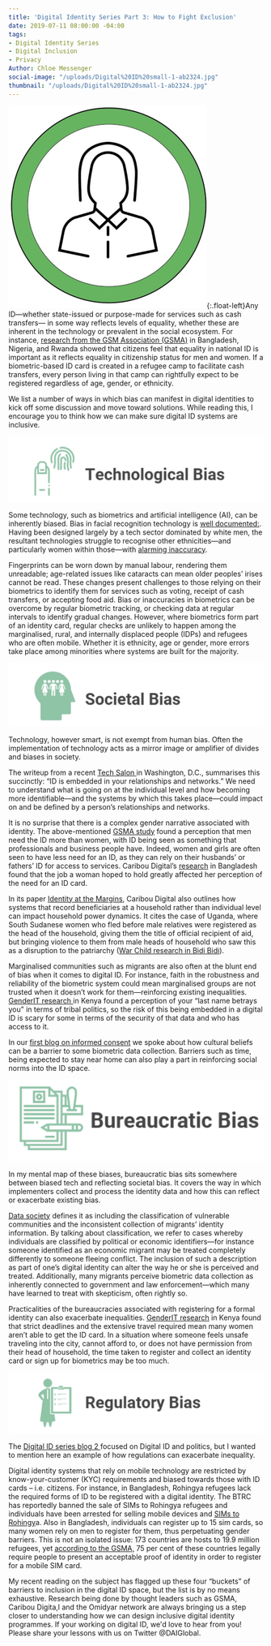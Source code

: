 ```yaml
---
title: 'Digital Identity Series Part 3: How to Fight Exclusion'
date: 2019-07-11 08:00:00 -04:00
tags:
- Digital Identity Series
- Digital Inclusion
- Privacy
Author: Chloe Messenger
social-image: "/uploads/Digital%20ID%20small-1-ab2324.jpg"
thumbnail: "/uploads/Digital%20ID%20small-1-ab2324.jpg"
---
```


![Digital ID small-1-97efcb.jpg](/uploads/Digital%20ID%20small-1-97efcb.jpg){:.float-left}Any ID—whether state-issued or purpose-made for services such as cash transfers— in some way reflects levels of equality, whether these are inherent in the technology or prevalent in the social ecosystem. For instance, [research from the GSM Association (GSMA)](https://www.gsma.com/mobilefordevelopment/wp-content/uploads/2019/05/Digital-identity-opportunities-for-women-Insights-from-Nigeria-Bangladesh-and-Rwanda-Web.pdf) in Bangladesh, Nigeria, and Rwanda showed that citizens feel that equality in national ID is important as it reflects equality in citizenship status for men and women. If a biometric-based ID card is created in a refugee camp to facilitate cash transfers, every person living in that camp can rightfully expect to be registered regardless of age, gender, or ethnicity.

We list a number of ways in which bias can manifest in digital identities to kick off some discussion and move toward solutions. While reading this, I encourage you to think how we can make sure digital ID systems are inclusive. 

<!--more-->

![tech1.jpg](/uploads/tech1.jpg)

Some technology, such as biometrics and artificial intelligence (AI), can be inherently biased. Bias in facial recognition technology is [well documented:](https://www.media.mit.edu/articles/facial-recognition-software-is-biased-towards-white-men-researcher-finds/). Having been designed largely by a tech sector dominated by white men, the resultant technologies struggle to recognise other ethnicities—and particularly women within those—with [alarming inaccuracy](https://www.theverge.com/2019/1/25/18197137/amazon-rekognition-facial-recognition-bias-race-gender).

Fingerprints can be worn down by manual labour, rendering them unreadable; age-related issues like cataracts can mean older peoples’ irises cannot be read. These changes present challenges to those relying on their biometrics to identify them for services such as voting, receipt of cash transfers, or accepting food aid. Bias or inaccuracies in biometrics can be overcome by regular biometric tracking, or checking data at regular intervals to identify gradual changes. However, where biometrics form part of an identity card, regular checks are unlikely to happen among the marginalised, rural, and internally displaced people (IDPs) and refugees who are often mobile. Whether it is ethnicity, age or gender, more errors take place among minorities where systems are built for the majority.

![soc3.jpg](/uploads/soc3.jpg)

Technology, however smart, is not exempt from human bias. Often the implementation of technology acts as a mirror image or amplifier of divides and biases in society.

The writeup from a recent [Tech Salon ](http://technologysalon.org/how-we-can-control-our-digital-identities/?utm_source=dlvr.it&utm_medium=twitter)in Washington, D.C., summarises this succinctly: “ID is embedded in your relationships and networks.” We need to understand what is going on at the individual level and how becoming more identifiable—and the systems by which this takes place—could impact on and be defined by a person’s relationships and networks.

It is no surprise that there is a complex gender narrative associated with identity. The above-mentioned [GSMA study](https://www.gsma.com/mobilefordevelopment/wp-content/uploads/2019/05/Digital-identity-opportunities-for-women-Insights-from-Nigeria-Bangladesh-and-Rwanda-Web.pdf) found a perception that men need the ID more than women, with ID being seen as something that professionals and business people have. Indeed, women and girls are often seen to have less need for an ID, as they can rely on their husbands’ or fathers’ ID for access to services. Caribou Digital’s [research](https://medium.com/caribou-digital/when-id-works-for-women-initial-findings-from-bangladesh-56898724f792) in Bangladesh found that the job a woman hoped to hold greatly affected her perception of the need for an ID card.

In its paper [Identity at the Margins](https://assets.publishing.service.gov.uk/media/5cecedd6ed915d2475aca8c5/Identity-At-The-Margins-Identification-Systems-for-Refugees.pdf), Caribou Digital also outlines how systems that record beneficiaries at a household rather than individual level can impact household power dynamics. It cites the case of Uganda, where South Sudanese women who fled before male relatives were registered as the head of the household, giving them the title of official recipient of aid, but bringing violence to them from male heads of household who saw this as a disruption to the patriarchy ([War Child research in Bidi Bidi](https://assets.publishing.service.gov.uk/media/5cecedd6ed915d2475aca8c5/Identity-At-The-Margins-Identification-Systems-for-Refugees.pdf)).

Marginalised communities such as migrants are also often at the blunt end of bias when it comes to digital ID. For instance, faith in the robustness and reliability of the biometric system could mean marginalised groups are not trusted when it doesn’t work for them—reinforcing existing inequalities. [GenderIT research ](https://www.genderit.org/feminist-talk/what-lies-behind-fears-digital-identity-experience-huduma-number-kenya) in Kenya found a perception of your “last name betrays you" in terms of tribal politics, so the risk of this being embedded in a digital ID is scary for some in terms of the security of that data and who has access to it.

In our [first blog on informed consent](https://dai-global-digital.com/digital-identity-series-part-1-digital-identity-and-informed-consent.html?utm_source=related-box) we spoke about how cultural beliefs can be a barrier to some biometric data collection. Barriers such as time, being expected to stay near home can also play a part in reinforcing social norms into the ID space.

![burea4.jpg](/uploads/burea4.jpg)

In my mental map of these biases, bureaucratic bias sits somewhere between biased tech and reflecting societal bias. It covers the way in which implementers collect and process the identity data and how this can reflect or exacerbate existing bias.

[Data society](https://datasociety.net/wp-content/uploads/2019/04/DataSociety_DigitalIdentity.pdf) defines it as including the classification of vulnerable communities and the inconsistent collection of migrants’ identity information. By talking about classification, we refer to cases whereby individuals are classified by political or economic identifiers—for instance someone identified as an economic migrant may be treated completely differently to someone fleeing conflict. The inclusion of such a description as part of one’s digital identity can alter the way he or she is perceived and treated. Additionally, many migrants perceive biometric data collection as inherently connected to government and law enforcement—which many have learned to treat with skepticism, often rightly so.

Practicalities of the bureaucracies associated with registering for a formal identity can also exacerbate inequalities. [GenderIT research](https://www.genderit.org/feminist-talk/what-lies-behind-fears-digital-identity-experience-huduma-number-kenya) in Kenya found that strict deadlines and the extensive travel required mean many women aren’t able to get the ID card. In a situation where someone feels unsafe traveling into the city, cannot afford to, or does not have permission from their head of household, the time taken to register and collect an identity card or sign up for biometrics may be too much.

![reg3.jpg](/uploads/reg3.jpg)

The [Digital ID series blog 2 ](https://dai-global-digital.com/digital-identity-series-part-2-digital-identity-and-politics.html?utm_source=related-box)focused on Digital ID and politics, but I wanted to mention here an example of how regulations can exacerbate inequality.

Digital identity systems that rely on mobile technology are restricted by know-your-customer (KYC) requirements and biased towards those with ID cards – i.e. citizens. For instance, in Bangladesh, Rohingya refugees lack the required forms of ID to be registered with a digital identity. The BTRC has reportedly banned the sale of SIMs to Rohingya refugees and individuals have been arrested for selling mobile devices and [SIMs to Rohingy](https://www.unhcr.org/innovation/displaced-and-disconnected/)a.   Also in Bangladesh, individuals can register up to 15 sim cards, so many women rely on men to register for them, thus perpetuating gender barriers. This is not an isolated issue: 173 countries are hosts to 19.9 million refugees, yet [according to the GSMA,](https://www.gsma.com/mobilefordevelopment/blog/access-to-mobile-services-and-proof-of-identity-2019-assessing-the-impact-on-digital-and-financial-inclusion/) 75 per cent of these countries legally require people to present an acceptable proof of identity in order to register for a mobile SIM card.

My recent reading on the subject has flagged up these four “buckets” of barriers to inclusion in the digital ID space, but the list is by no means exhaustive. Research being done by thought leaders such as GSMA, Caribou Digita,l and the Omidyar network are always bringing us a step closer to understanding how we can design inclusive digital identity programmes. If your working on digital ID, we'd love to hear from you! Please share your lessons with us on Twitter @DAIGlobal.